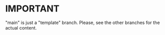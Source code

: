 # IMPORTANT

"main" is just a "template" branch. Please, see the other branches for the actual content.